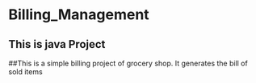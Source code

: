 # Billing_Management

## This is java Project

##This is a simple billing project of grocery shop.
It generates the bill of sold items
